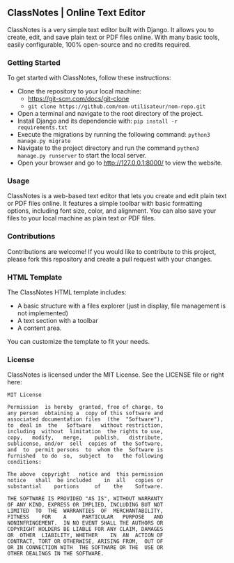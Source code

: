 ## ClassNotes | Online Text Editor

ClassNotes is a very simple text editor built with Django. It allows you to create, edit, and save plain text or PDF files online. With many basic tools, easily configurable, 100% open-source and no credits required.

### Getting Started

To get started with ClassNotes, follow these instructions:

- Clone the repository to your local machine:
  - https://git-scm.com/docs/git-clone
  - `git clone https://github.com/nom-utilisateur/nom-repo.git`
- Open a terminal and navigate to the root directory of the project.
- Install Django and its dependencie with: `pip install -r requirements.txt`
- Execute the migrations by running the following command: `python3 manage.py migrate`
- Navigate to the project directory and run the command `python3 manage.py runserver` to start the local server.
- Open your browser and go to http://127.0.0.1:8000/ to view the website.

### Usage

ClassNotes is a web-based text editor that lets you create and edit plain text or PDF files online. It features a simple toolbar with basic formatting options, including font size, color, and alignment. You can also save your files to your local machine as plain text or PDF files.

### Contributions

Contributions are welcome! If you would like to contribute to this project, please fork this repository and create a pull request with your changes.

### HTML Template

The ClassNotes HTML template includes:
- A basic structure with a files explorer (just in display, file management is not implemented)
- A text section with a toolbar
- A content area.

You can customize the template to fit your needs.

### License

ClassNotes is licensed under the MIT License. See the LICENSE file or right here:
```
MIT License

Permission  is hereby  granted, free of charge, to
any person  obtaining a  copy of this software and
associated documentation files  (the  "Software"),
to  deal in  the   Software   without restriction,
including  without  limitation  the rights to use,
copy,   modify,   merge,    publish,   distribute,
sublicense, and/or  sell  copies of  the Software,
and  to  permit persons  to  whom the  Software is
furnished  to do  so,  subject  to   the following
conditions:

The above  copyright   notice and  this permission
notice   shall  be included    in  all   copies or
substantial    portions     of    the    Software.

THE SOFTWARE IS PROVIDED "AS IS", WITHOUT WARRANTY
OF ANY KIND, EXPRESS OR IMPLIED, INCLUDING BUT NOT
LIMITED  TO  THE  WARRANTIES  OF  MERCHANTABILITY,
FITNESS    FOR    A     PARTICULAR   PURPOSE   AND
NONINFRINGEMENT.  IN NO EVENT SHALL THE AUTHORS OR
COPYRIGHT HOLDERS BE LIABLE FOR ANY CLAIM, DAMAGES
OR  OTHER  LIABILITY, WHETHER    IN  AN  ACTION OF
CONTRACT, TORT OR OTHERWISE, ARISING FROM,  OUT OF
OR IN CONNECTION WITH  THE SOFTWARE OR THE  USE OR
OTHER DEALINGS IN THE SOFTWARE.
```
